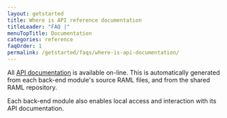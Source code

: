 ```yaml
---
layout: getstarted
title: Where is API reference documentation
titleLeader: "FAQ |"
menuTopTitle: Documentation
categories: reference
faqOrder: 1
permalink: /getstarted/faqs/where-is-api-documentation/
---
```


All [API documentation](/reference/apispecifications) is available on-line.
This is automatically generated from each back-end module's source RAML files, and from the shared RAML repository.

Each back-end module also enables local access and interaction with its API documentation.
